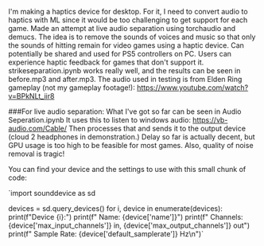 I'm making a haptics device for desktop. For it, I need to convert audio to haptics with ML since it would be too challenging to get support for each game.
Made an attempt at live audio separation using torchaudio and demucs. The idea is to remove the sounds of voices and music so that only the sounds of hitting remain for video games using a haptic device.
Can potentially be shared and used for PS5 controllers on PC. Users can experience haptic feedback for games that don't support it.
strikeseparation.ipynb works really well, and the results can be seen in before.mp3 and after.mp3.
The audio used in testing is from Elden Ring gameplay (not my gameplay footage!): 
https://www.youtube.com/watch?v=BPkNLt_iir8 

###For live audio separation:
What I've got so far can be seen in Audio Seperation.ipynb
It uses this to listen to windows audio: https://vb-audio.com/Cable/
Then processes that and sends it to the output device (cloud 2 headphones in demonstration.)
Delay so far is actually decent, but GPU usage is too high to be feasible for most games. Also, quality of noise removal is tragic!

You can find your device and the settings to use with this small chunk of code:

`import sounddevice as sd

devices = sd.query_devices()
for i, device in enumerate(devices):
    print(f"Device {i}:")
    print(f"   Name: {device['name']}")
    print(f"   Channels: {device['max_input_channels']} in, {device['max_output_channels']} out")
    print(f"   Sample Rate: {device['default_samplerate']} Hz\n")`
